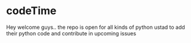 # codeTime
Hey welcome guys.. the repo is open for all kinds of python ustad to add their python code and contribute in upcoming issues
